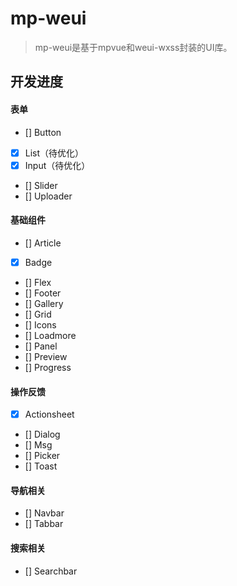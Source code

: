 # mp-weui

> mp-weui是基于mpvue和weui-wxss封装的UI库。

## 开发进度

#### 表单
- [] Button
- [x] List（待优化）
- [x] Input（待优化）
- [] Slider
- [] Uploader

#### 基础组件
- [] Article
- [x] Badge
- [] Flex
- [] Footer
- [] Gallery
- [] Grid
- [] Icons
- [] Loadmore
- [] Panel
- [] Preview
- [] Progress

#### 操作反馈
- [x] Actionsheet
- [] Dialog
- [] Msg
- [] Picker
- [] Toast

#### 导航相关
- [] Navbar
- [] Tabbar

#### 搜索相关
- [] Searchbar

